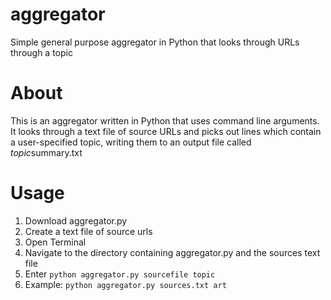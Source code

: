 # aggregator
Simple general purpose aggregator in Python that looks through URLs through a topic

# About
This is an aggregator written in Python that uses command line arguments. It looks through a text file of source URLs and picks out lines which contain a user-specified topic, writing them to an output file called *topic*summary.txt

# Usage
1. Download aggregator.py
2. Create a text file of source urls
3. Open Terminal
4. Navigate to the directory containing aggregator.py and the sources text file
5. Enter `python aggregator.py sourcefile topic`
6. Example: `python aggregator.py sources.txt art`
